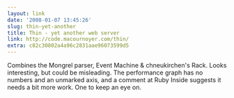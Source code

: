 ```yaml
---
layout: link
date: '2008-01-07 13:45:26'
slug: thin-yet-another
title: Thin - yet another web server
link: http://code.macournoyer.com/thin/
extra: c82c30802a4a96c2831aae96073599d5
---
```


Combines the Mongrel parser, Event Machine & chneukirchen's Rack. Looks interesting, but could be misleading. The performance graph has no numbers and an unmarked axis, and a comment at Ruby Inside suggests it needs a bit more work. One to keep an eye on.